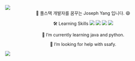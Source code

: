 <img src="https://capsule-render.vercel.app/api?type=waving&color=f7ecd8&height=200&section=header&text=devyoseph&animation=twinkling&fontSize=80&fontColor=5a3327"/>

<div align="center">
👋 풀스택 개발자를 꿈꾸는 Joseph Yang 입니다. 😄 

🛠  Learning Skills
<img src="https://img.shields.io/badge/-Python-000000?style=flat&logo=Python">
<img src="https://img.shields.io/badge/-Java-000000?style=flat&logo=Java">
<img src="https://img.shields.io/badge/-JavaScript-000000?style=flat&logo=JavaScript">
<img src="https://img.shields.io/badge/-Git-000000?style=flat&logo=Git">

🌱 I’m currently learning java and python.

🤔 I’m looking for help with ssafy.
</div>
<img src="https://capsule-render.vercel.app/api?type=slice&color=f7ecd8&height=160&section=footer&text=&fontSize=90" />
